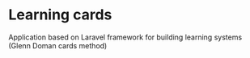 # Learning cards
Application based on Laravel framework for building learning systems (Glenn Doman cards method)
